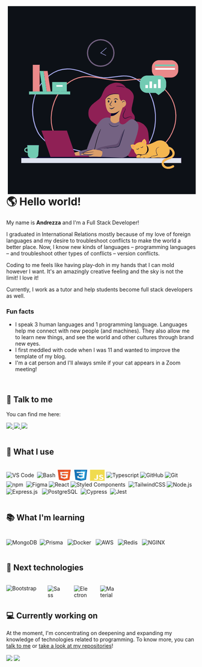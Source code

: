 <picture>
  <source media="(prefers-color-scheme: dark)" srcset="./assets/profile_dark.gif">
  <source media="(prefers-color-scheme: light)" srcset="./assets/profile_light.gif">
  <img src="./assets/profile_dark.gif" alt="Smiling black girl with pink hair and a lylac blouse using a pink laptop. There is an orange cat sleeping to her left and a steaming green mug to her right. Above her there is a shelf with books and a box, a clock and a speech baloon." align="right" />
</picture>

<h1> 🌎 Hello world!</h1>

My name is **Andrezza** and I'm a Full Stack Developer!

I graduated in International Relations mostly because of my love of foreign languages and my desire to troubleshoot conflicts to make the world a better place. Now, I know new kinds of languages – programming languages – and troubleshoot other types of conflicts – version conflicts.

Coding to me feels like having play-doh in my hands that I can mold however I want. It's an amazingly creative feeling and the sky is not the limit! I love it!

Currently, I work as a tutor and help students become full stack developers as well.
<br />


<h3>Fun facts</h3>
<ul>
  <li>I speak 3 human languages and 1 programming language. Languages help me connect with new people (and machines). They also allow me to learn new things, and see the world and other cultures through brand new eyes.</li>
  <li>I first meddled with code when I was 11 and wanted to improve the template of my blog.</li>
  <li>I'm a cat person and I'll always smile if your cat appears in a Zoom meeting!</li>
</ul>
<br />

<h2 id="talk"> 💬 Talk to me</h2>
<div style="display: inline_block">
  <p>You can find me here:</p>
  <a href="https://www.linkedin.com/in/souza-andrezza/">
    <img src="https://img.shields.io/badge/LinkedIn-0077B5?style=for-the-badge&logo=linkedin&logoColor=white" />
  </a>
  <a href="mailto:andrezzasouza@id.uff.br">
    <img src="https://img.shields.io/badge/Gmail-D14836?style=for-the-badge&logo=gmail&logoColor=white" />
  </a>
  <a href="https://stackoverflow.com/users/17289778/andrezza-souza">
    <img src="https://img.shields.io/badge/Stack_Overflow-FE7A16?style=for-the-badge&logo=stack-overflow&logoColor=white" />
  </a>
  <br />
  <br />
</div>

<h2>🧠 What I use</h2>
<br />
<div>
  <img align="center" title="VS Code" alt="VS Code" height="30" width="40" src="https://cdn.jsdelivr.net/gh/devicons/devicon/icons/vscode/vscode-original.svg" />&nbsp;
  <img align="center" title="Bash" alt="Bash" height="33" width="40" src="https://gist.githubusercontent.com/andrezzasouza/2447a4948e1312ef1ad859d96eceddd6/raw/6a441c37cd243bdefcf99651b7d57f21dbf58c1d/bash.svg" />
  <img align="center" title="HTML" alt="HTML" height="30" width="40" src="https://raw.githubusercontent.com/devicons/devicon/master/icons/html5/html5-original.svg" />
  <img align="center" title="CSS" alt="CSS" height="30" width="40" src="https://raw.githubusercontent.com/devicons/devicon/master/icons/css3/css3-original.svg" />
  <img align="center" title="Javascript" alt="Javascript" height="30" width="40" src="https://raw.githubusercontent.com/devicons/devicon/master/icons/javascript/javascript-plain.svg" />
  <img align="center" title="Typescript" alt="Typescript" height="30" width="43" src="https://cdn.jsdelivr.net/gh/devicons/devicon/icons/typescript/typescript-original.svg" />
  <img align="center" title="GitHub" alt="GitHub" height="32" width="40" src="https://gist.githubusercontent.com/andrezzasouza/a5a0d2445c4c5015ffbb0704f87a7c34/raw/8153b4f391c3513f6bca21727980d3a1f5a197f0/github-grey.svg" />
  <img align="center" title="Git" alt="Git" height="30" width="40" src="https://cdn.jsdelivr.net/gh/devicons/devicon/icons/git/git-original.svg" />&nbsp;
  <img align="center" title="npm" alt="npm" height="30" width="30" src="https://52299755-2fc3-452e-be1b-69e32c51ab1b.id.repl.co/npm.png" />&nbsp;
  <img align="center" title="Figma" alt="Figma" height="28" width="40" src="https://cdn.jsdelivr.net/gh/devicons/devicon/icons/figma/figma-original.svg" />
  <img align="center" title="React" alt="React" height="30" width="40" src="https://cdn.jsdelivr.net/gh/devicons/devicon/icons/react/react-original.svg" />
  <img align="center" title="Styled Components" alt="Styled Components" height="30" width="30" src="https://i.imgur.com/jEfh3Bs.png" />&nbsp;
  <img align="center" title="TailwindCSS" alt="TailwindCSS" height="30" width="30" src="https://cdn.jsdelivr.net/gh/devicons/devicon/icons/tailwindcss/tailwindcss-plain.svg" />
  <img align="center" title="Node.js" alt="Node.js" height="30" width="40" src="https://cdn.jsdelivr.net/gh/devicons/devicon/icons/nodejs/nodejs-original.svg" />&nbsp;
  <img align="center" title="Express.js" alt="Express.js" height="40" src="https://52299755-2fc3-452e-be1b-69e32c51ab1b.id.repl.co/express.png" />&nbsp;&nbsp;
  <img align="center" title="PostgreSQL" alt="PostgreSQL" height="30" src="https://cdn.jsdelivr.net/gh/devicons/devicon/icons/postgresql/postgresql-plain.svg" />&nbsp;
  <img align="center" title="Cypress" alt="Cypress" height="35" width="35" src="https://52299755-2fc3-452e-be1b-69e32c51ab1b.id.repl.co/cypress.svg" />&nbsp;
  <img align="center" title="Jest" alt="Jest" height="40" width="30" src="https://cdn.jsdelivr.net/gh/devicons/devicon/icons/jest/jest-plain.svg" />&nbsp;

  <br />
  <br />
</div>

<h2>📚 What I'm learning</h2>
<br />
  <img align="center" title="MongoDB" alt="MongoDB" height="34" width="40" src="https://cdn.jsdelivr.net/gh/devicons/devicon/icons/mongodb/mongodb-original.svg" />&nbsp;
  <img align="center" title="Prisma" alt="Prisma" height="32" src="https://www.svgrepo.com/show/374002/prisma.svg" />&nbsp;&nbsp;
  <img align="center" title="Docker" alt="Docker" height="47" src="https://cdn.jsdelivr.net/gh/devicons/devicon/icons/docker/docker-original.svg" />&nbsp;&nbsp;
  <img align="center" title="AWS" alt="AWS" height="35" src="https://i.imgur.com/yBsYobh.png" />&nbsp;&nbsp;
  <img align="center" title="Redis" alt="Redis" height="35" width="40" src="https://cdn.jsdelivr.net/gh/devicons/devicon/icons/redis/redis-original.svg" />&nbsp;&nbsp;
  <img align="center" title="NGINX" alt="NGINX" height="55" src="https://cdn.jsdelivr.net/gh/devicons/devicon/icons/nginx/nginx-original.svg" />

  <br />
  <br />
</div>

<h2>👀 Next technologies</h2>
<br />
<div style="display: flex; gap: 30px; align-items:center">
  <img align="center" title="Bootstrap" alt="Bootstrap" height="37px" src="https://cdn.jsdelivr.net/gh/devicons/devicon/icons/bootstrap/bootstrap-original.svg" />
  <img align="center" title="Sass" alt="Sass" height="35" width="40" src="https://cdn.jsdelivr.net/gh/devicons/devicon/icons/sass/sass-original.svg" />
  <img align="center" title="Electron" alt="Electron" height="35" width="40" src="https://cdn.jsdelivr.net/gh/devicons/devicon/icons/electron/electron-original.svg" />
  <img align="center" title="Material UI" alt="Material UI" height="35" width="40" src="https://cdn.jsdelivr.net/gh/devicons/devicon/icons/materialui/materialui-original.svg" />&nbsp;&nbsp;

  <br />
  <br />
</div>


<h2>💻 Currently working on</h2>

At the moment, I'm concentrating on deepening and expanding my knowledge of technologies related to programming. To know more, you can <a href="#talk">talk to me</a> or <a href="https://github.com/andrezzasouza?tab=repositories">take a look at my repositories</a>!

<div>
  <a href="https://github.com/andrezzasouza?tab=repositories" style="text-decoration: none;">
    <img height="200" src="https://github-readme-stats.vercel.app/api/top-langs/?username=andrezzasouza&langs_count=3&theme=panda" align="center" />
  </a>
  <a href="https://wakatime.com/@andrezzasouza" style="text-decoration: none;">
    <img height= "200" src="https://github-readme-stats-andrezzasouza.vercel.app/api/wakatime?username=andrezzasouza&theme=panda&langs_count=5" align="center" />
  </a>
</div>
